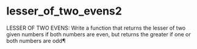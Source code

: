 # lesser_of_two_evens2
LESSER OF TWO EVENS: Write a function that returns the lesser of two given numbers if both numbers are even, but returns the greater if one or both numbers are odd¶
